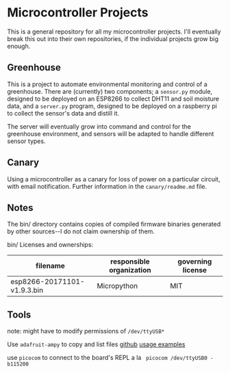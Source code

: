 # Microcontroller Projects

This is a general repository for all my microcontroller projects. I'll eventually break this out into their own repositories, if the individual projects grow big enough.

## Greenhouse

This is a project to automate environmental monitoring and control of a greenhouse. There are (currently) two components; a `sensor.py` module, designed to be deployed on an ESP8266 to collect DHT11 and soil moisture data, and a `server.py` program, designed to be deployed on a raspberry pi to collect the sensor's data and distill it.

The server will eventually grow into command and control for the greenhouse environment, and sensors will be adapted to handle different sensor types.

## Canary

Using a microcontroller as a canary for loss of power on a particular circuit, with email notification. Further information in the `canary/readme.md` file.

## Notes

The bin/ directory contains copies of compiled firmware binaries generated by other sources--I do not claim ownership of them.

bin/ Licenses and ownerships:

| filename | responsible organization | governing license|
|----------|--------------------------|------------------|
|esp8266-20171101-v1.9.3.bin|Micropython|MIT|

## Tools

note: might have to modify permissions of `/dev/ttyUSB*`

Use `adafruit-ampy` to copy and list files [github](https://github.com/adafruit/ampy) [usage examples](https://learn.adafruit.com/micropython-basics-load-files-and-run-code/file-operations)

use `picocom` to connect to the board's REPL a la ` picocom /dev/ttyUSB0 -b115200`